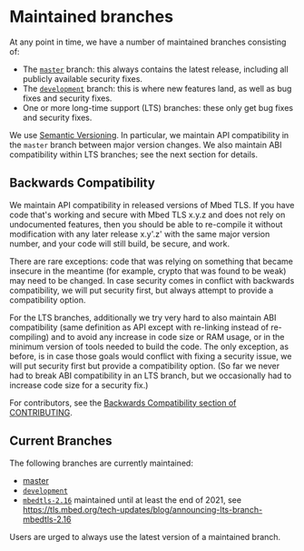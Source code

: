 # Maintained branches

At any point in time, we have a number of maintained branches consisting of:

- The [`master`](https://github.com/ARMmbed/mbedtls/tree/master) branch:
  this always contains the latest release, including all publicly available
  security fixes.
- The [`development`](https://github.com/ARMmbed/mbedtls/tree/development) branch:
  this is where new features land,
  as well as bug fixes and security fixes.
- One or more long-time support (LTS) branches:
  these only get bug fixes and security fixes.

We use [Semantic Versioning](https://semver.org/). In particular, we maintain
API compatibility in the `master` branch between major version changes. We
also maintain ABI compatibility within LTS branches; see the next section for
details.

## Backwards Compatibility

We maintain API compatibility in released versions of Mbed TLS. If you have
code that's working and secure with Mbed TLS x.y.z and does not rely on
undocumented features, then you should be able to re-compile it without
modification with any later release x.y'.z' with the same major version
number, and your code will still build, be secure, and work.

There are rare exceptions: code that was relying on something that became
insecure in the meantime (for example, crypto that was found to be weak) may
need to be changed. In case security comes in conflict with backwards
compatibility, we will put security first, but always attempt to provide a
compatibility option.

For the LTS branches, additionally we try very hard to also maintain ABI
compatibility (same definition as API except with re-linking instead of
re-compiling) and to avoid any increase in code size or RAM usage, or in the
minimum version of tools needed to build the code. The only exception, as
before, is in case those goals would conflict with fixing a security issue, we
will put security first but provide a compatibility option. (So far we never
had to break ABI compatibility in an LTS branch, but we occasionally had to
increase code size for a security fix.)

For contributors, see the [Backwards Compatibility section of
CONTRIBUTING](CONTRIBUTING.md#cackwords-compatibility).

## Current Branches

The following branches are currently maintained:

- [master](https://github.com/ARMmbed/mbedtls/tree/master)
- [`development`](https://github.com/ARMmbed/mbedtls/)
- [`mbedtls-2.16`](https://github.com/ARMmbed/mbedtls/tree/mbedtls-2.16)
 maintained until at least the end of 2021, see
  <https://tls.mbed.org/tech-updates/blog/announcing-lts-branch-mbedtls-2.16>

Users are urged to always use the latest version of a maintained branch.
